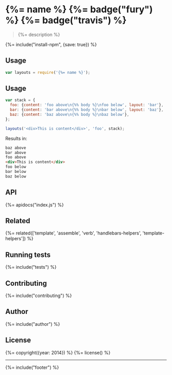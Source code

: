 # {%= name %} {%= badge("fury") %} {%= badge("travis") %}

> {%= description %}

{%= include("install-npm", {save: true}) %}

## Usage

```js
var layouts = require('{%= name %}');
```

## Usage

```js
var stack = {
  foo: {content: 'foo above\n{%% body %}\nfoo below', layout: 'bar'},
  bar: {content: 'bar above\n{%% body %}\nbar below', layout: 'baz'},
  baz: {content: 'baz above\n{%% body %}\nbaz below'},
};

layouts('<div>This is content</div>', 'foo', stack);
```

Results in:

```html
baz above
bar above
foo above
<div>This is content</div>
foo below
bar below
baz below
```

## API
{%= apidocs("index.js") %}

## Related
{%= related(['template', 'assemble', 'verb', 'handlebars-helpers', 'template-helpers']) %}

## Running tests
{%= include("tests") %}

## Contributing
{%= include("contributing") %}

## Author
{%= include("author") %}

## License
{%= copyright({year: 2014}) %}
{%= license() %}

***

{%= include("footer") %}